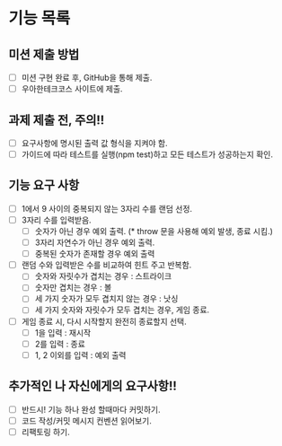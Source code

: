 # 기능 목록

## 미션 제출 방법
- [ ] 미션 구현 완료 후, GitHub을 통해 제출.
- [ ] 우아한테크코스 사이트에 제출.

## 과제 제출 전, 주의!!
- [ ] 요구사항에 명시된 출력 값 형식을 지켜야 함.
- [ ] 가이드에 따라 테스트를 실행(npm test)하고 모든 테스트가 성공하는지 확인.

## 기능 요구 사항
- [ ] 1에서 9 사이의 중복되지 않는 3자리 수를 랜덤 선정.
- [ ] 3자리 수를 입력받음.
    - [ ] 숫자가 아닌 경우 예외 출력. (* throw 문을 사용해 예외 발생, 종료 시킴.)
    - [ ] 3자리 자연수가 아닌 경우 예외 출력.
    - [ ] 중복된 숫자가 존재할 경우 예외 출력
- [ ] 랜덤 수와 입력받은 수를 비교하여 힌트 주고 반복함.
    - [ ] 숫자와 자릿수가 겹치는 경우 : 스트라이크
    - [ ] 숫자만 겹치는 경우 : 볼
    - [ ] 세 가지 숫자가 모두 겹치지 않는 경우 : 낫싱
    - [ ] 세 가지 숫자와 자릿수가 모두 겹치는 경우, 게임 종료.
- [ ] 게임 종료 시, 다시 시작할지 완전히 종료할지 선택.
    - [ ] 1을 입력 : 재시작
    - [ ] 2를 입력 : 종료
    - [ ] 1, 2 이외를 입력 : 예외 출력

## 추가적인 나 자신에게의 요구사항!!
- [ ] 반드시! 기능 하나 완성 할때마다 커밋하기.
- [ ] 코드 작성/커밋 메시지 컨벤션 읽어보기.
- [ ] 리팩토링 하기.
